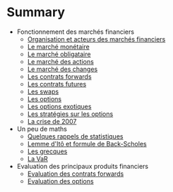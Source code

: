 # Summary

* Fonctionnement des marchés financiers
    * [Organisation et acteurs des marchés financiers](marches_financiers.md)
    * [Le marché monétaire](marche_monetaire.md)
    * [Le marché obligataire](obligation.md)
    * [Le marché des actions](action.md)
    * [Le marché des changes](changes.md)
    * [Les contrats forwards](contrats-forwards.md)
    * [Les contrats futures](contrats-futures.md)
    * [Les swaps](swaps.md)
    * [Les options](options.md)
    * [Les options exotiques](options_exotiques.md)
    * [Les stratégies sur les options](options_strategies.md)
    * [La crise de 2007](crise-2007.md)
* Un peu de maths
    * [Quelques rappels de statistiques](stats.md)
    * [Lemme d'Itô et formule de Back-Scholes](Black-Scholes.md)
    * [Les grecques](grecques.md)
    * [La VaR](var.md)
* Evaluation des principaux produits financiers
    * [Evaluation des contrats forwards](eval_forwards.md)
    * [Evaluation des options](eval_options.md)

